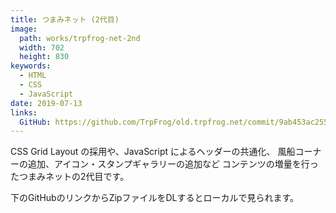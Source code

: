 ```yaml
---
title: つまみネット (2代目)
image: 
  path: works/trpfrog-net-2nd
  width: 702
  height: 830
keywords:
  - HTML
  - CSS
  - JavaScript
date: 2019-07-13
links:
  GitHub: https://github.com/TrpFrog/old.trpfrog.net/commit/9ab453ac255a010efdb593ef1a9d92930b9d5f2e
---
```


CSS Grid Layout の採用や、JavaScript によるヘッダーの共通化、
風船コーナーの追加、アイコン・スタンプギャラリーの追加など
コンテンツの増量を行ったつまみネットの2代目です。

下のGitHubのリンクからZipファイルをDLするとローカルで見られます。
